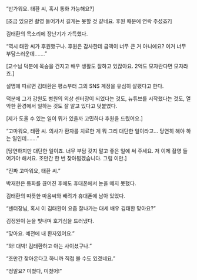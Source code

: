 “반가워요. 태환 씨, 혹시 통화 가능해요?]

[조금 있으면 촬영 들어가서 길게는 못할 것 같네요. 후원 때문에 연락 주셨죠?]

김태환의 목소리에 장난기가 가득했다.

“역시 태환 씨가 후원했구나. 후원은 감사한데 금액이 너무 큰 거 아니에요? 이거 너무 부담스러운데…….”

[교수님 덕분에 목숨을 건지고 배우 생활도 잘하고 있잖아요. 2억도 모자란다면 모자라죠.]

설명에 따르면 김태환은 평소부터 그의 SNS 계정을 유심히 살폈다고 한다.

덕분에 그가 강원도 병원의 외상 센터장이 되었다는 것도, 뉴튜브를 시작했다는 것도, 열악한 환경에서 일하는 것도 잘 알고 있다고 덧붙였다.

[제가 도울 수 있는 일이 뭐가 있을까 고민하다 후원을 드렸어요.]

“고마워요, 태환 씨. 의사가 환자를 치료한 게 뭐 그리 대단한 일이라고… 당연히 해야 하는 일인데…….”

[당연하지만 대단한 일이죠. 너무 부담 갖지 말고 좋은 일에 써 주세요. 저 이제 촬영 들어가야 해서요. 조만간 한 번 찾아뵙겠습니다. 그럼 이만.]

“진짜 고마워요, 태환 씨.”

박재현은 통화를 끊어진 후에도 휴대폰에서 눈을 떼지 못했다.

김태환의 따뜻한 마음씨와 배려가 휴대폰에 남아 있었다.

“센터장님, 혹시 이 김태환이 요즘 잘나가는 대세 배우 김태환 맞아요?”

김정원이 눈을 빛내며 호기심을 드러냈다.

“맞아요. 예전에 내 환자였어요.”

“와! 대박! 김태환하고 아는 사이셨구나.”

“조만간 찾아온다고 하니까 직접 볼 수도 있겠네요.”

“정말요? 미쳤다, 미쳤어!”